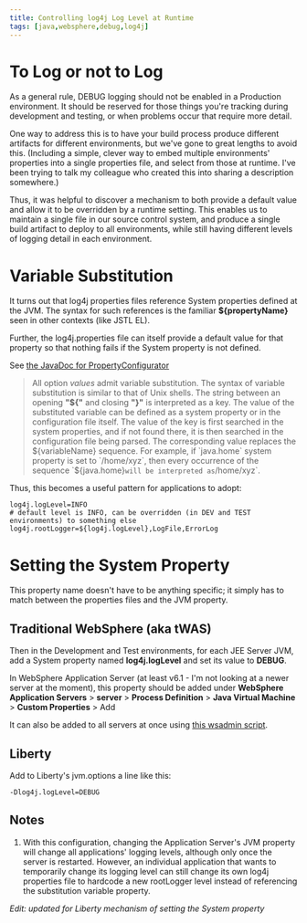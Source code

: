 ```yaml
---
title: Controlling log4j Log Level at Runtime
tags: [java,websphere,debug,log4j]
---
```

# To Log or not to Log

As a general rule, DEBUG logging should not be enabled in a Production environment. It should be reserved for those things you're tracking during development and testing, or when problems occur that require more detail.

One way to address this is to have your build process produce different artifacts for different environments, but we've gone to great lengths to avoid this. (Including a simple, clever way to embed multiple environments' properties into a single properties file, and select from those at runtime. I've been trying to talk my colleague who created this into sharing a description somewhere.)

Thus, it was helpful to discover a mechanism to both provide a default value and allow it to be overridden by a runtime setting. This enables us to maintain a single file in our source control system, and produce a single build artifact to deploy to all environments, while still having different levels of logging detail in each environment.

# Variable Substitution

It turns out that log4j properties files reference System properties defined at the JVM. The syntax for such references is the familiar **${propertyName}** seen in other contexts (like JSTL EL).

Further, the log4j.properties file can itself provide a default value for that property so that nothing fails if the System property is not defined.

See [the JavaDoc for PropertyConfigurator](http://logging.apache.org/log4j/1.2/apidocs/org/apache/log4j/PropertyConfigurator.html)

> All option _values_ admit variable substitution. The syntax of variable substitution is similar to that of Unix shells. The string between an opening **"${"** and closing **"}"** is interpreted as a key. The value of the substituted variable can be defined as a system property or in the configuration file itself. The value of the key is first searched in the system properties, and if not found there, it is then searched in the configuration file being parsed. The corresponding value replaces the ${variableName} sequence. For example, if `java.home` system property is set to `/home/xyz`, then every occurrence of the sequence `${java.home}` will be interpreted as `/home/xyz`.

Thus, this becomes a useful pattern for applications to adopt:

```properties
log4j.logLevel=INFO  
# default level is INFO, can be overridden (in DEV and TEST environments) to something else  
log4j.rootLogger=${log4j.logLevel},LogFile,ErrorLog
```

# Setting the System Property

This property name doesn't have to be anything specific; it simply has to match between the properties files and the JVM property.

## Traditional WebSphere (aka tWAS)

Then in the Development and Test environments, for each JEE Server JVM, add a System property named **log4j.logLevel** and set its value to **DEBUG**.

In WebSphere Application Server (at least v6.1 - I'm not looking at a newer server at the moment), this property should be added under **WebSphere Application Servers** > **server** > **Process Definition** > **Java Virtual Machine** > **Custom Properties** > Add

It can also be added to all servers at once using [this wsadmin script](https://www.ibm.com/developerworks/community/blogs/Dougclectica/entry/wasadmin_script_to_set_websphere_jvm_properties7).

## Liberty

Add to Liberty's jvm.options a line like this:

`-Dlog4j.logLevel=DEBUG`

## Notes

1.  With this configuration, changing the Application Server's JVM property will change all applications' logging levels, although only once the server is restarted. However, an individual application that wants to temporarily change its logging level can still change its own log4j properties file to hardcode a new rootLogger level instead of referencing the substitution variable property.

_Edit: updated for Liberty mechanism of setting the System property_
